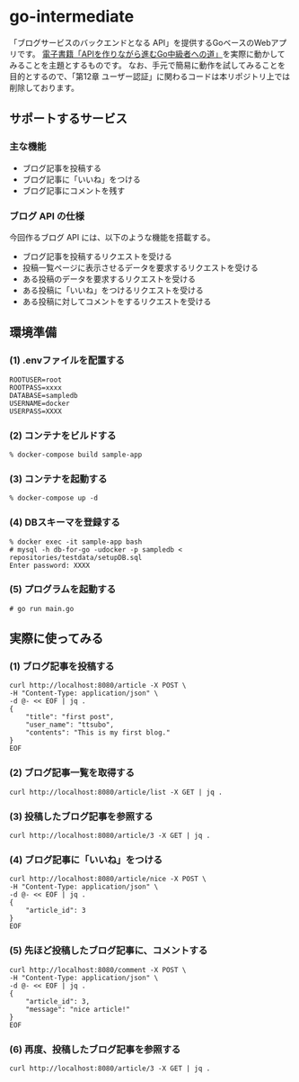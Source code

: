 # go-intermediate
「ブログサービスのバックエンドとなる API」を提供するGoベースのWebアプリです。
[電子書籍「APIを作りながら進むGo中級者への道」](https://techbookfest.org/product/jXDAEU1dR53kbZkgtDm9zx?productVariantID=dvjtgpjw8VDTXNqKaanTVi)を実際に動かしてみることを主題とするものです。
なお、手元で簡易に動作を試してみることを目的とするので、「第12章 ユーザー認証」に関わるコードは本リポジトリ上では削除しております。

## サポートするサービス
### 主な機能
- ブログ記事を投稿する
- ブログ記事に「いいね」をつける
- ブログ記事にコメントを残す

### ブログ API の仕様
今回作るブログ API には、以下のような機能を搭載する。
- ブログ記事を投稿するリクエストを受ける
- 投稿一覧ページに表示させるデータを要求するリクエストを受ける
- ある投稿のデータを要求するリクエストを受ける
- ある投稿に「いいね」をつけるリクエストを受ける
- ある投稿に対してコメントをするリクエストを受ける

## 環境準備

### (1) .envファイルを配置する

	ROOTUSER=root
	ROOTPASS=xxxx
	DATABASE=sampledb
	USERNAME=docker
	USERPASS=XXXX

### (2) コンテナをビルドする

	% docker-compose build sample-app

### (3) コンテナを起動する

	% docker-compose up -d

### (4) DBスキーマを登録する

	% docker exec -it sample-app bash
	# mysql -h db-for-go -udocker -p sampledb < repositories/testdata/setupDB.sql
	Enter password: XXXX

### (5) プログラムを起動する

	# go run main.go


## 実際に使ってみる

### (1) ブログ記事を投稿する

	curl http://localhost:8080/article -X POST \
	-H "Content-Type: application/json" \
	-d @- << EOF | jq .
	{
		"title": "first post",
		"user_name": "ttsubo",
		"contents": "This is my first blog."
	}
	EOF

### (2) ブログ記事一覧を取得する

	curl http://localhost:8080/article/list -X GET | jq .

### (3) 投稿したブログ記事を参照する

	curl http://localhost:8080/article/3 -X GET | jq .

### (4) ブログ記事に「いいね」をつける

	curl http://localhost:8080/article/nice -X POST \
	-H "Content-Type: application/json" \
	-d @- << EOF | jq .
	{
		"article_id": 3
	}
	EOF

### (5) 先ほど投稿したブログ記事に、コメントする

	curl http://localhost:8080/comment -X POST \
	-H "Content-Type: application/json" \
	-d @- << EOF | jq .
	{
		"article_id": 3,
		"message": "nice article!"
	}
	EOF

### (6) 再度、投稿したブログ記事を参照する

	curl http://localhost:8080/article/3 -X GET | jq .
